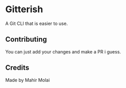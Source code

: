 # Gitterish
A Git CLI that is easier to use.

## Contributing
You can just add your changes and make a PR i guess.

## Credits
Made by Mahir Molai